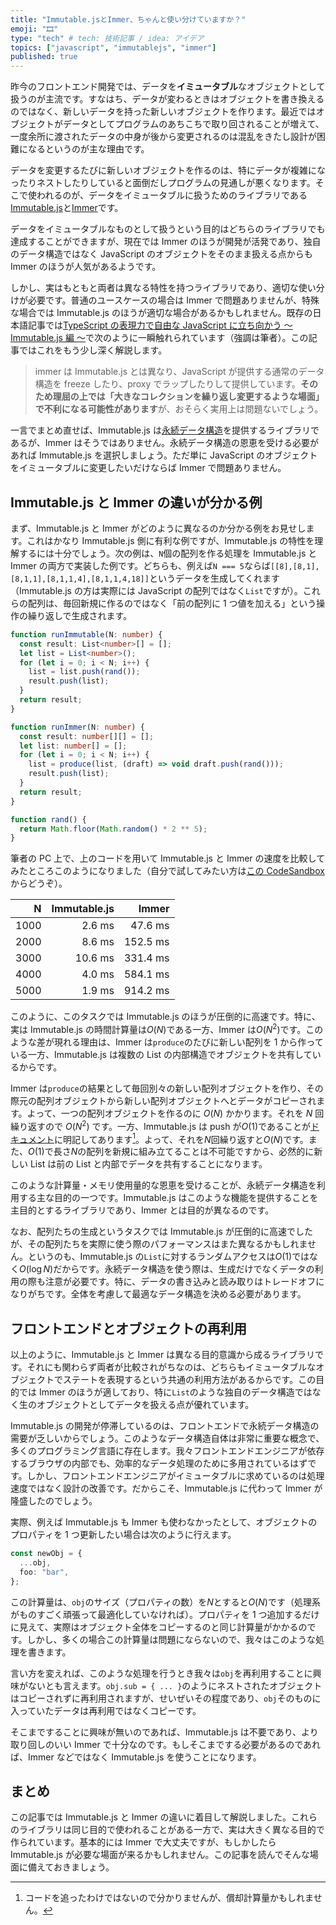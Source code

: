 ```yaml
---
title: "Immutable.jsとImmer、ちゃんと使い分けていますか？"
emoji: "🎞"
type: "tech" # tech: 技術記事 / idea: アイデア
topics: ["javascript", "immutablejs", "immer"]
published: true
---
```


昨今のフロントエンド開発では、データを**イミュータブル**なオブジェクトとして扱うのが主流です。すなはち、データが変わるときはオブジェクトを書き換えるのではなく、新しいデータを持った新しいオブジェクトを作ります。最近ではオブジェクトがデータとしてプログラムのあちこちで取り回されることが増えて、一度余所に渡されたデータの中身が後から変更されるのは混乱をきたし設計が困難になるというのが主な理由です。

データを変更するたびに新しいオブジェクトを作るのは、特にデータが複雑になったりネストしたりしていると面倒だしプログラムの見通しが悪くなります。そこで使われるのが、データをイミュータブルに扱うためのライブラリである[Immutable.js](https://immutable-js.github.io/immutable-js/)と[Immer](https://immerjs.github.io/immer/)です。

データをイミュータブルなものとして扱うという目的はどちらのライブラリでも達成することができますが、現在では Immer のほうが開発が活発であり、独自のデータ構造ではなく JavaScript のオブジェクトをそのまま扱える点からも Immer のほうが人気があるようです。

しかし、実はもともと両者は異なる特性を持つライブラリであり、適切な使い分けが必要です。普通のユースケースの場合は Immer で問題ありませんが、特殊な場合では Immutable.js のほうが適切な場合があるかもしれません。既存の日本語記事では[TypeScript の表現力で自由な JavaScript に立ち向かう 〜 Immutable.js 編 〜](https://www.wantedly.com/companies/wantedly/post_articles/306005)で次のように一瞬触れられています（強調は筆者）。この記事ではこれをもう少し深く解説します。

> immer は Immutable.js とは異なり、JavaScript が提供する通常のデータ構造を freeze したり、proxy でラップしたりして提供しています。**そのため理屈の上では「大きなコレクションを繰り返し変更するような場面」で不利になる可能性があります**が、おそらく実用上は問題ないでしょう。

一言でまとめ直せば、Immutable.js は[永続データ構造](https://ja.wikipedia.org/wiki/%E6%B0%B8%E7%B6%9A%E3%83%87%E3%83%BC%E3%82%BF%E6%A7%8B%E9%80%A0)を提供するライブラリであるが、Immer はそうではありません。永続データ構造の恩恵を受ける必要があれば Immutable.js を選択しましょう。ただ単に JavaScript のオブジェクトをイミュータブルに変更したいだけならば Immer で問題ありません。

## Immutable.js と Immer の違いが分かる例

まず、Immutable.js と Immer がどのように異なるのか分かる例をお見せします。これはかなり Immutable.js 側に有利な例ですが、Immutable.js の特性を理解するには十分でしょう。次の例は、`N`個の配列を作る処理を Immutable.js と Immer の両方で実装した例です。どちらも、例えば`N === 5`ならば`[[8],[8,1],[8,1,1],[8,1,1,4],[8,1,1,4,18]]`というデータを生成してくれます（Immutable.js の方は実際には JavaScript の配列ではなく`List`ですが）。これらの配列は、毎回新規に作るのではなく「前の配列に 1 つ値を加える」という操作の繰り返しで生成されます。

```ts
function runImmutable(N: number) {
  const result: List<number>[] = [];
  let list = List<number>();
  for (let i = 0; i < N; i++) {
    list = list.push(rand());
    result.push(list);
  }
  return result;
}

function runImmer(N: number) {
  const result: number[][] = [];
  let list: number[] = [];
  for (let i = 0; i < N; i++) {
    list = produce(list, (draft) => void draft.push(rand()));
    result.push(list);
  }
  return result;
}

function rand() {
  return Math.floor(Math.random() * 2 ** 5);
}
```

筆者の PC 上で、上のコードを用いて Immutable.js と Immer の速度を比較してみたところこのようになりました（自分で試してみたい方は[この CodeSandbox](https://codesandbox.io/s/immutable-immer-wto6p?file=/src/index.ts)からどうぞ）。

|    N | Immutable.js |    Immer |
| ---: | -----------: | -------: |
| 1000 |       2.6 ms |  47.6 ms |
| 2000 |       8.6 ms | 152.5 ms |
| 3000 |      10.6 ms | 331.4 ms |
| 4000 |       4.0 ms | 584.1 ms |
| 5000 |       1.9 ms | 914.2 ms |

このように、このタスクでは Immutable.js のほうが圧倒的に高速です。特に、実は Immutable.js の時間計算量は$O(N)$である一方、Immer は$O(N^2)$です。このような差が現れる理由は、Immer は`produce`のたびに新しい配列を 1 から作っている一方、Immutable.js は複数の List の内部構造でオブジェクトを共有しているからです。

Immer は`produce`の結果として毎回別々の新しい配列オブジェクトを作り、その際元の配列オブジェクトから新しい配列オブジェクトへとデータがコピーされます。よって、一つの配列オブジェクトを作るのに $O(N)$ かかります。それを $N$ 回繰り返すので $O(N^2)$ です。一方、Immutable.js は push が$O(1)$であることが[ドキュメント](https://immutable-js.github.io/immutable-js/docs/#/List)に明記してあります[^note_amortized]。よって、それを$N$回繰り返すと$O(N)$です。また、$O(1)$で長さ$N$の配列を新規に組み立てることは不可能ですから、必然的に新しい List は前の List と内部でデータを共有することになります。

[^note_amortized]: コードを追ったわけではないので分かりませんが、償却計算量かもしれません。

このような計算量・メモリ使用量的な恩恵を受けることが、永続データ構造を利用する主な目的の一つです。Immutable.js はこのような機能を提供することを主目的とするライブラリであり、Immer とは目的が異なるのです。

なお、配列たちの生成というタスクでは Immutable.js が圧倒的に高速でしたが、その配列たちを実際に使う際のパフォーマンスはまた異なるかもしれません。というのも、Immutable.js の`List`に対するランダムアクセスは$O(1)$ではなく$O(\log N)$だからです。永続データ構造を使う際は、生成だけでなくデータの利用の際も注意が必要です。特に、データの書き込みと読み取りはトレードオフになりがちです。全体を考慮して最適なデータ構造を決める必要があります。

## フロントエンドとオブジェクトの再利用

以上のように、Immutable.js と Immer は異なる目的意識から成るライブラリです。それにも関わらず両者が比較されがちなのは、どちらもイミュータブルなオブジェクトでステートを表現するという共通の利用方法があるからです。この目的では Immer のほうが適しており、特に`List`のような独自のデータ構造ではなく生のオブジェクトとしてデータを扱える点が優れています。

Immutable.js の開発が停滞しているのは、フロントエンドで永続データ構造の需要が乏しいからでしょう。このようなデータ構造自体は非常に重要な概念で、多くのプログラミング言語に存在します。我々フロントエンドエンジニアが依存するブラウザの内部でも、効率的なデータ処理のために多用されているはずです。しかし、フロントエンドエンジニアがイミュータブルに求めているのは処理速度ではなく設計の改善です。だからこそ、Immutable.js に代わって Immer が隆盛したのでしょう。

実際、例えば Immutable.js も Immer も使わなかったとして、オブジェクトのプロパティを 1 つ更新したい場合は次のように行えます。

```ts
const newObj = {
  ...obj,
  foo: "bar",
};
```

この計算量は、`obj`のサイズ（プロパティの数）を$N$とすると$O(N)$です（処理系がものすごく頑張って最適化していなければ）。プロパティを 1 つ追加するだけに見えて、実際はオブジェクト全体をコピーするのと同じ計算量がかかるのです。しかし、多くの場合この計算量は問題にならないので、我々はこのような処理を書きます。

言い方を変えれば、このような処理を行うとき我々は`obj`を再利用することに興味がないとも言えます。`obj.sub = { ... }`のようにネストされたオブジェクトはコピーされずに再利用されますが、せいぜいその程度であり、`obj`そのものに入っていたデータは再利用ではなくコピーです。

そこまですることに興味が無いのであれば、Immutable.js は不要であり、より取り回しのいい Immer で十分なのです。もしそこまでする必要があるのであれば、Immer などではなく Immutable.js を使うことになります。

## まとめ

この記事では Immutable.js と Immer の違いに着目して解説しました。これらのライブラリは同じ目的で使われることがある一方で、実は大きく異なる目的で作られています。基本的には Immer で大丈夫ですが、もしかしたら Immutable.js が必要な場面が来るかもしれません。この記事を読んでそんな場面に備えておきましょう。
